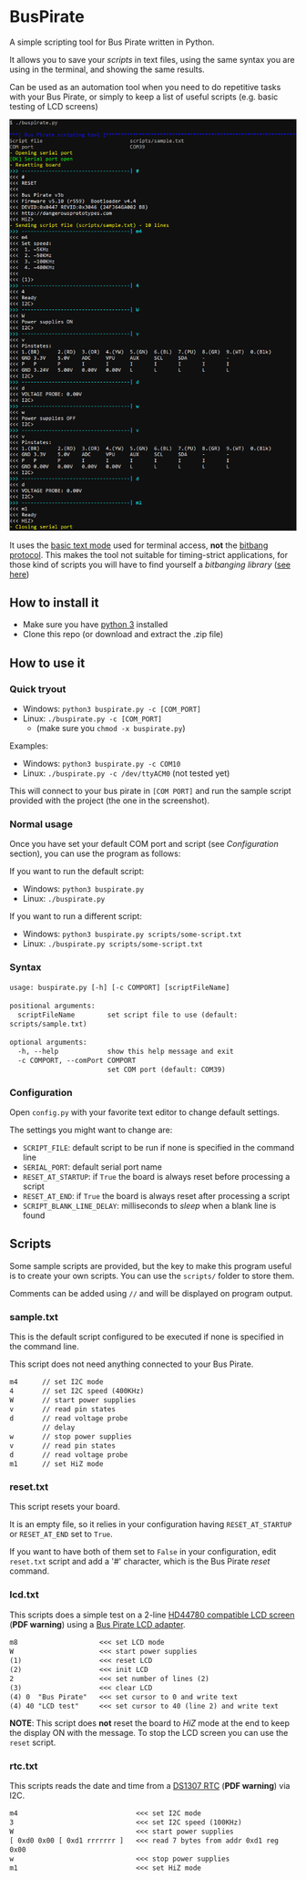 # BusPirate

A simple scripting tool for Bus Pirate written in Python.

It allows you to save your *scripts* in text files, using the same syntax you are using in the terminal, and showing the same results.

Can be used as an automation tool when you need to do repetitive tasks with your Bus Pirate, or simply to keep a list of useful scripts (e.g. basic testing of LCD screens)

![screenshot](doc/img/screenshot.png)

It uses the [basic text mode](http://dangerousprototypes.com/docs/Bus_Pirate_menu_options_guide) used for terminal access, **not** the [bitbang protocol](http://dangerousprototypes.com/docs/Bitbang). This makes the tool not suitable for timing-strict applications, for those kind of scripts you will have to find yourself a *bitbanging library* ([see here](http://dangerousprototypes.com/docs/Bus_Pirate_Scripting_in_Python))

## How to install it

* Make sure you have [python 3](https://www.python.org/downloads/) installed
* Clone this repo (or download and extract the .zip file)

## How to use it

### Quick tryout

* Windows: `python3 buspirate.py -c [COM_PORT]`
* Linux: `./buspirate.py -c [COM_PORT]`
	* (make sure you `chmod -x buspirate.py`)

Examples:

* Windows: `python3 buspirate.py -c COM10`
* Linux: `./buspirate.py -c /dev/ttyACM0` (not tested yet)

This will connect to your bus pirate in `[COM PORT]` and run the sample script provided with the project (the one in the screenshot).

### Normal usage

Once you have set your default COM port and script (see *Configuration* section), you can use the program as follows:

If you want to run the default script:

* Windows: `python3 buspirate.py`
* Linux: `./buspirate.py`

If you want to run a different script:

* Windows: `python3 buspirate.py scripts/some-script.txt`
* Linux: `./buspirate.py scripts/some-script.txt`

### Syntax

```
usage: buspirate.py [-h] [-c COMPORT] [scriptFileName]

positional arguments:
  scriptFileName        set script file to use (default: scripts/sample.txt)

optional arguments:
  -h, --help            show this help message and exit
  -c COMPORT, --comPort COMPORT
                        set COM port (default: COM39)
```

### Configuration

Open `config.py` with your favorite text editor to change default settings.

The settings you might want to change are:

* `SCRIPT_FILE`: default script to be run if none is specified in the command line
* `SERIAL_PORT`: default serial port name
* `RESET_AT_STARTUP`: if `True` the board is always reset before processing a script
* `RESET_AT_END`: if `True` the board is always reset after processing a script
* `SCRIPT_BLANK_LINE_DELAY`: milliseconds to *sleep* when a blank line is found

## Scripts

Some sample scripts are provided, but the key to make this program useful is to create your own scripts. You can use the `scripts/` folder to store them.

Comments can be added using `//` and will be displayed on program output.

### sample.txt

This is the default script configured to be executed if none is specified in the command line.

This script does not need anything connected to your Bus Pirate.

```
m4      // set I2C mode
4       // set I2C speed (400KHz)
W       // start power supplies
v       // read pin states
d       // read voltage probe
        // delay
w       // stop power supplies
v       // read pin states
d       // read voltage probe
m1      // set HiZ mode
```

### reset.txt

This script resets your board.

It is an empty file, so it relies in your configuration having `RESET_AT_STARTUP` or `RESET_AT_END` set to `True`.

If you want to have both of them set to `False` in your configuration, edit `reset.txt` script and add a '#' character, which is the Bus Pirate *reset* command.

### lcd.txt

This scripts does a simple test on a 2-line [HD44780 compatible LCD screen](https://www.sparkfun.com/datasheets/LCD/HD44780.pdf) (**PDF warning**) using a [Bus Pirate LCD adapter](http://dangerousprototypes.com/docs/Bus_Pirate_v3_LCD_adapter).

```
m8                    <<< set LCD mode
W                     <<< start power supplies
(1)                   <<< reset LCD
(2)                   <<< init LCD
2                     <<< set number of lines (2)
(3)                   <<< clear LCD
(4) 0  "Bus Pirate"   <<< set cursor to 0 and write text
(4) 40 "LCD test"     <<< set cursor to 40 (line 2) and write text
```

**NOTE**: This script does **not** reset the board to *HiZ* mode at the end to keep the display ON with the message. To stop the LCD screen you can use the `reset` script.

### rtc.txt

This scripts reads the date and time from a [DS1307 RTC](https://datasheets.maximintegrated.com/en/ds/DS1307.pdf) (**PDF warning**) via I2C.

```
m4                             <<< set I2C mode
3                              <<< set I2C speed (100KHz)
W                              <<< start power supplies
[ 0xd0 0x00 [ 0xd1 rrrrrrr ]   <<< read 7 bytes from addr 0xd1 reg 0x00
w                              <<< stop power supplies
m1                             <<< set HiZ mode
```

